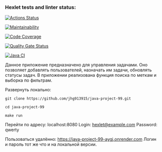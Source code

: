 ### Hexlet tests and linter status:
[![Actions Status](https://github.com/jhg913915/java-project-99/actions/workflows/hexlet-check.yml/badge.svg)](https://github.com/jhg913915/java-project-99/actions)

[![Maintainability](https://qlty.sh/badges/bb2253e0-4507-45f7-ba5f-f62d789d2614/maintainability.svg)](https://qlty.sh/gh/jhg913915/projects/java-project-99)

[![Code Coverage](https://qlty.sh/badges/bb2253e0-4507-45f7-ba5f-f62d789d2614/test_coverage.svg)](https://qlty.sh/gh/jhg913915/projects/java-project-99)

[![Quality Gate Status](https://sonarcloud.io/api/project_badges/measure?project=jhg913915_java-project-99&metric=alert_status)](https://sonarcloud.io/summary/new_code?id=jhg913915_java-project-99)

[![Java CI](https://github.com/jhg913915/java-project-99/actions/workflows/main.yml/badge.svg)](https://github.com/jhg913915/java-project-99/actions/workflows/main.yml)

Данное приложение предназначено для управления задачами. Оно позволяет добавлять пользователей, назначать им задачи, обновлять статусы задач. В приложении реализована функция поиска по меткам и выборка по фильтрам.

Развернуть локально:
```
git clone https://github.com/jhg913915/java-project-99.git
```
```
cd java-project-99
```
```
make run
```
Перейти по адресу: localhost:8080
Login: hexlet@example.com
Password: qwerty

Пользоваться удалённо:
https://java-project-99-aygj.onrender.com
Логин и пароль тот же что и на локальной версии.